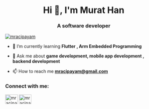 <h1 align="center">Hi 👋, I'm Murat Han</h1>
<h3 align="center">A software developer</h3>



<p align="left"> <a href="https://twitter.com/mracipayam" target="blank"><img src="https://img.shields.io/twitter/follow/mracipayam?logo=twitter&style=for-the-badge" alt="mracipayam" /></a> </p>

- 🌱 I’m currently learning **Flutter , Arm Embedded Programming**

- 💬 Ask me about **game development, mobile app development , backend development**

- 📫 How to reach me **mracipayam@gmail.com**

<h3 align="left">Connect with me:</h3>
<p align="left">
<a href="https://twitter.com/mracipayam" target="blank"><img align="center" src="https://raw.githubusercontent.com/rahuldkjain/github-profile-readme-generator/master/src/images/icons/Social/twitter.svg" alt="mracipayam" height="30" width="40" /></a>
<a href="https://instagram.com/mracipayam" target="blank"><img align="center" src="https://raw.githubusercontent.com/rahuldkjain/github-profile-readme-generator/master/src/images/icons/Social/instagram.svg" alt="mracipayam" height="30" width="40" /></a>
</p>




